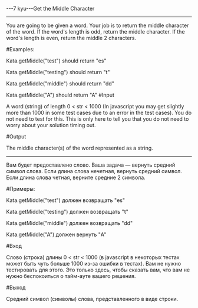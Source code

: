 ---7 kyu---Get the Middle Character

---

You are going to be given a word. Your job is to return the middle character of the word. If the word's length is odd, return the middle character. If the word's length is even, return the middle 2 characters.

#Examples:

Kata.getMiddle("test") should return "es"

Kata.getMiddle("testing") should return "t"

Kata.getMiddle("middle") should return "dd"

Kata.getMiddle("A") should return "A"
#Input

A word (string) of length 0 < str < 1000 (In javascript you may get slightly more than 1000 in some test cases due to an error in the test cases). You do not need to test for this. This is only here to tell you that you do not need to worry about your solution timing out.

#Output

The middle character(s) of the word represented as a string.

---

Вам будет предоставлено слово. Ваша задача — вернуть средний символ слова. Если длина слова нечетная, вернуть средний символ. Если длина слова четная, верните средние 2 символа.

#Примеры:

Kata.getMiddle("test") должен возвращать "es"

Kata.getMiddle("testing") должен возвращать "t"

Kata.getMiddle("middle") должен возвращать "dd"

Kata.getMiddle("A") должен вернуть "A"

#Вход

Слово (строка) длины 0 < str < 1000 (в javascript в некоторых тестах может быть чуть больше 1000 из-за ошибки в тестах). Вам не нужно тестировать для этого. Это только здесь, чтобы сказать вам, что вам не нужно беспокоиться о тайм-ауте вашего решения.

#Выход

Средний символ (символы) слова, представленного в виде строки.
